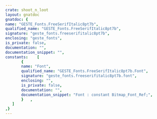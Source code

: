 ```yaml
---
crate: shoot_n_loot
layout: gnatdoc
gnatdoc: {
name: "GESTE_Fonts.FreeSerifItalic8pt7b",
qualified_name: "GESTE_Fonts.FreeSerifItalic8pt7b",
signature: "geste_fonts.freeserifitalic8pt7b",
enclosing: "geste_fonts",
is_private: false,
documentation: "",
documentation_snippet: "",
constants:    [
       {
       name: "Font",
       qualified_name: "GESTE_Fonts.FreeSerifItalic8pt7b.Font",
       signature: "geste_fonts.freeserifitalic8pt7b.font",
       enclosing: "",
       is_private: false,
       documentation: "",
       documentation_snippet: "Font : constant Bitmap_Font_Ref;",
       }   ,
   ]
,}
---
```

